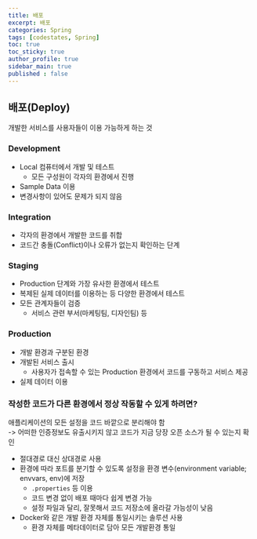 ```yaml
---
title: 배포
excerpt: 배포
categories: Spring
tags: [codestates, Spring]
toc: true
toc_sticky: true
author_profile: true
sidebar_main: true
published : false
---
```

## 배포(Deploy)
개발한 서비스를 사용자들이 이용 가능하게 하는 것

### Development 
- Local 컴퓨터에서 개발 및 테스트
  - 모든 구성원이 각자의 환경에서 진행
- Sample Data 이용
- 변경사항이 있어도 문제가 되지 않음
### Integration
- 각자의 환경에서 개발한 코드를 취합
- 코드간 충돌(Conflict)이나 오류가 없는지 확인하는 단계
### Staging
- Production 단계와 가장 유사한 환경에서 테스트
- 복제된 실제 데이터를 이용하는 등 다양한 환경에서 테스트
- 모든 관계자들이 검증
  - 서비스 관련 부서(마케팅팀, 디자인팀) 등
### Production
- 개발 환경과 구분된 환경
- 개발된 서비스 출시
  - 사용자가 접속할 수 있는 Production 환경에서 코드를 구동하고 서비스 제공
- 실제 데이터 이용

### 작성한 코드가 다른 환경에서 정상 작동할 수 있게 하려면?
애플리케이션의 모든 설정을 코드 바깥으로 분리해야 함  
-> 어떠한 인증정보도 유출시키지 않고 코드가 지금 당장 오픈 소스가 될 수 있는지 확인
- 절대경로 대신 상대경로 사용
- 환경에 따라 포트를 분기할 수 있도록 설정을 환경 변수(environment variable; envvars, env)에 저장
  - `.properties` 등 이용
  - 코드 변경 없이 배포 때마다 쉽게 변경 가능
  - 설정 파일과 달리, 잘못해서 코드 저장소에 올라갈 가능성이 낮음
- Docker와 같은 개발 환경 자체를 통일시키는 솔루션 사용
  - 환경 자체를 메타데이터로 담아 모든 개발환경 통일


